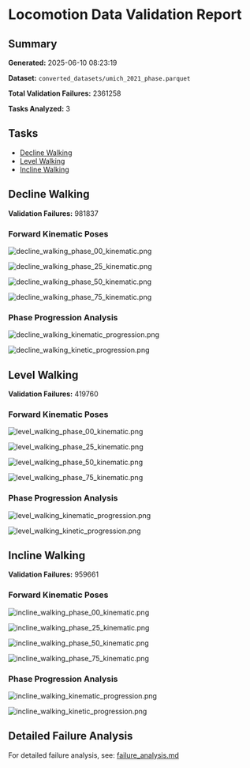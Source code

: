 # Locomotion Data Validation Report

## Summary

**Generated:** 2025-06-10 08:23:19

**Dataset:** `converted_datasets/umich_2021_phase.parquet`

**Total Validation Failures:** 2361258

**Tasks Analyzed:** 3

## Tasks

- [Decline Walking](#decline-walking)
- [Level Walking](#level-walking)
- [Incline Walking](#incline-walking)

## Decline Walking

**Validation Failures:** 981837

### Forward Kinematic Poses

![decline_walking_phase_00_kinematic.png](kinematic_poses/decline_walking_phase_00_kinematic.png)

![decline_walking_phase_25_kinematic.png](kinematic_poses/decline_walking_phase_25_kinematic.png)

![decline_walking_phase_50_kinematic.png](kinematic_poses/decline_walking_phase_50_kinematic.png)

![decline_walking_phase_75_kinematic.png](kinematic_poses/decline_walking_phase_75_kinematic.png)

### Phase Progression Analysis

![decline_walking_kinematic_progression.png](phase_progression/decline_walking_kinematic_progression.png)

![decline_walking_kinetic_progression.png](phase_progression/decline_walking_kinetic_progression.png)

## Level Walking

**Validation Failures:** 419760

### Forward Kinematic Poses

![level_walking_phase_00_kinematic.png](kinematic_poses/level_walking_phase_00_kinematic.png)

![level_walking_phase_25_kinematic.png](kinematic_poses/level_walking_phase_25_kinematic.png)

![level_walking_phase_50_kinematic.png](kinematic_poses/level_walking_phase_50_kinematic.png)

![level_walking_phase_75_kinematic.png](kinematic_poses/level_walking_phase_75_kinematic.png)

### Phase Progression Analysis

![level_walking_kinematic_progression.png](phase_progression/level_walking_kinematic_progression.png)

![level_walking_kinetic_progression.png](phase_progression/level_walking_kinetic_progression.png)

## Incline Walking

**Validation Failures:** 959661

### Forward Kinematic Poses

![incline_walking_phase_00_kinematic.png](kinematic_poses/incline_walking_phase_00_kinematic.png)

![incline_walking_phase_25_kinematic.png](kinematic_poses/incline_walking_phase_25_kinematic.png)

![incline_walking_phase_50_kinematic.png](kinematic_poses/incline_walking_phase_50_kinematic.png)

![incline_walking_phase_75_kinematic.png](kinematic_poses/incline_walking_phase_75_kinematic.png)

### Phase Progression Analysis

![incline_walking_kinematic_progression.png](phase_progression/incline_walking_kinematic_progression.png)

![incline_walking_kinetic_progression.png](phase_progression/incline_walking_kinetic_progression.png)

## Detailed Failure Analysis

For detailed failure analysis, see: [failure_analysis.md](analysis_reports/failure_analysis.md)

